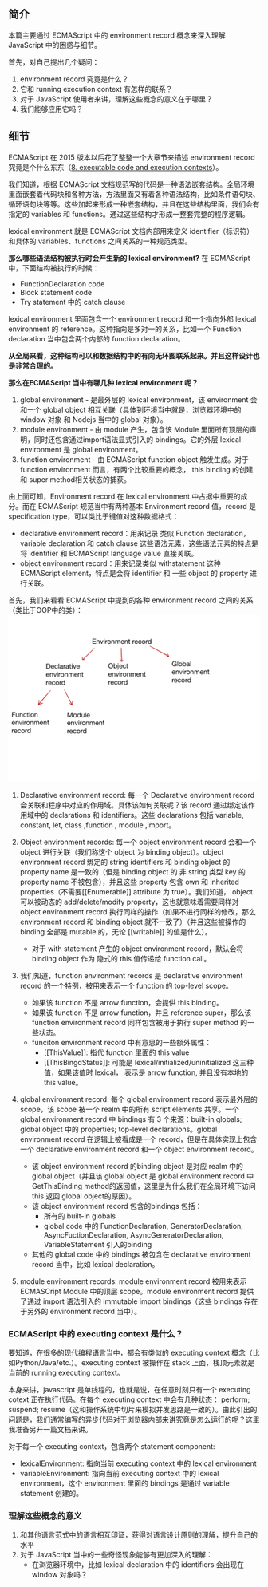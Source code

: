 ## 简介
本篇主要通过 ECMAScript 中的 environment record 概念来深入理解 JavaScript 中的困惑与细节。

首先，对自己提出几个疑问：
1. environment record 究竟是什么？
2. 它和 running execution context 有怎样的联系？
3. 对于 JavaScript 使用者来讲，理解这些概念的意义在于哪里？
4. 我们能够应用它吗？

## 细节
ECMAScript 在 2015 版本以后花了整整一个大章节来描述 environment record 究竟是个什么东东（[8. executable code and execution contexts](http://www.ecma-international.org/ecma-262/10.0/index.html#sec-executable-code-and-execution-contexts)）。

我们知道，根据 ECMAScript 文档规范写的代码是一种语法嵌套结构。全局环境里面嵌套着代码块和各种方法，方法里面又有着各种语法结构，比如条件语句块、循环语句块等等。这些加起来形成一种嵌套结构，并且在这些结构里面，我们会有指定的 variables 和 functions。通过这些结构才形成一整套完整的程序逻辑。

 lexical environment 就是 ECMAScript 文档内部用来定义 identifier（标识符）和具体的 variables、functions 之间关系的一种规范类型。

**那么哪些语法结构被执行时会产生新的 lexical environment?**
在 ECMAScript 中，下面结构被执行的时候：
- FunctionDeclaration code
- Block statement code
- Try statement 中的 catch clause

lexical environment 里面包含一个 environment record 和一个指向外部 lexical environment 的 reference。这种指向是多对一的关系，比如一个 Function declaration 当中包含两个内部的 function declaration。

**从全局来看，这种结构可以和数据结构中的有向无环图联系起来。并且这样设计也是非常合理的。**

**那么在ECMAScript 当中有哪几种 lexical environment 呢？**

1. global environment - 是最外层的 lexical environment，该 environment 会和一个 global object 相互关联（具体到环境当中就是，浏览器环境中的window 对象 和 Nodejs 当中的 global 对象）。
2. module environment - 由 module 产生，包含该 Module 里面所有顶层的声明，同时还包含通过import语法显式引入的 bindings。它的外层 lexical environment 是 global environment。
3. function environment - 由 ECMAScript function object 触发生成。对于 function environment 而言，有两个比较重要的概念， this binding 的创建和 super method相关状态的捕获。

由上面可知，Environment record 在 lexical environment 中占据中重要的成分。而在 ECMAScript 规范当中有两种基本 Environment record 值，record 是 specification type，可以类比于键值对这种数据格式：
- declarative environment record：用来记录 类似 Function declaration， variable declaration 和 catch clause 这些语法元素，这些语法元素的特点是将 identifier 和 ECMAScript language value 直接关联。
- object environment record：用来记录类似 withstatement 这种 ECMAScript element，特点是会将 identifier 和 一些 object 的 property 进行关联。

首先，我们来看看 ECMAScript 中提到的各种 environment record 之间的关系（类比于OOP中的类）：
![](../images/200311-environement-record.jpg)

1. Declarative environment record: 每一个 Declarative environment record 会关联和程序中对应的作用域。具体该如何关联呢？该 record 通过绑定该作用域中的 declarations 和 identifiers。这些 declarations 包括 variable, constant, let, class ,function , module ,import。

2. Object environment records: 每一个 object environment record 会和一个 object 进行关联（我们称这个 object 为 binding object）。object environment record 绑定的 string identifiers 和 binding object 的 property name 是一致的（但是 binding object 的 非 string 类型 key 的 property name 不被包含），并且这些 property 包含 own 和 inherited properties（不需要[[Enumerable]] attribute 为 true）。我们知道， object 可以被动态的 add/delete/modify property，这也就意味着需要同样对 object environment record 执行同样的操作（如果不进行同样的修改，那么environment record 和 binding object 就不一致了）（并且这些被操作的 binding 全部是 mutable 的，无论 [[writable]] 的值是什么）。
   - 对于 with statement 产生的 object environment record，默认会将 binding object 作为 隐式的 this 值传递给 function call。

3. 我们知道，function environment records 是 declarative environment record 的一个特例，被用来表示一个 function 的 top-level scope。
   - 如果该 function 不是 arrow function，会提供 this binding。
   - 如果该 function 不是 arrow function，并且 reference super，那么该 function environment record 同样包含被用于执行 super method 的一些状态。
   -  funciton environment record 中有意思的一些额外属性：
      - [[ThisValue]]: 指代 function 里面的 this value
      - [[ThisBingdStatus]]: 可能是 lexical/initialized/uninitialized 这三种值，如果该值时 lexical， 表示是 arrow function, 并且没有本地的 this value。

4. global environment record: 每个 global environment record 表示最外层的 scope，该 scope 被一个 realm 中的所有 script elements 共享。一个 global environment record 中 bindings 有 3 个来源：built-in globals; global object 中的 properties; top-level declarations。global environment record 在逻辑上被看成是一个 record，但是在具体实现上包含一个 declarative environment record 和一个 object environment record。  
   - 该 object environment record 的binding object 是对应 realm 中的 global object（并且该 global object 是 global environment record 中 GetThisBinding method的返回值，这里是为什么我们在全局环境下访问 this 返回 global object的原因）。
   - 该 object environment record 包含的bindings 包括：
      - 所有的 built-in globals
      - global code 中的 FunctionDeclaration, GeneratorDeclaration, AsyncFuctionDeclaration, AsyncGeneratorDeclaration, VariableStatement 引入的binding
   - 其他的 global code 中的 bindings 被包含在 declarative environment record 当中，比如 lexical declaration。

5. module environment records: module environment record 被用来表示 ECMASCript Module 中的顶层 scope。module environment record 提供了通过 import 语法引入的 immutable import bindings（这些 bindings 存在于另外的 environment record 当中）。


### ECMAScript 中的 executing context 是什么？
要知道，在很多的现代编程语言当中，都会有类似的 executing context 概念（比如Python/Java/etc.）。executing context 被操作在 stack 上面，栈顶元素就是当前的 running executing context。

本身来讲，javascript 是单线程的，也就是说，在任意时刻只有一个 executing cotext 正在执行代码。在每个 executing context 中会有几种状态： perform; suspend; resume（这和操作系统中切片来模拟并发思路是一致的）。由此引出的问题是，我们通常编写的异步代码对于浏览器内部来讲究竟是怎么运行的呢？这里我准备另开一篇文档来讲。

对于每一个 executing context，包含两个 statement component:
- lexicalEnvironment: 指向当前 executing context 中的 lexical environment
- variableEnvironment: 指向当前 executing context 中的 lexical environment，这个 environment 里面的 bindings 是通过 variable statement 创建的。

### 理解这些概念的意义
1. 和其他语言范式中的语言相互印证，获得对语言设计原则的理解，提升自己的水平
2. 对于 JavaScript 当中的一些奇怪现象能够有更加深入的理解：
    - 在浏览器环境中，比如 lexical declaration 中的 identifiers 会出现在 window 对象吗？





